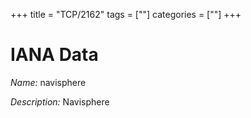 +++
title = "TCP/2162"
tags = [""]
categories = [""]
+++

# IANA Data

_Name:_ navisphere

_Description:_ Navisphere

